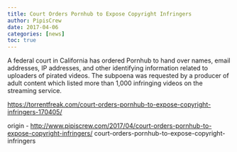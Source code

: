 ```yaml
---
title: Court Orders Pornhub to Expose Copyright Infringers
author: PipisCrew
date: 2017-04-06
categories: [news]
toc: true
---
```


A federal court in California has ordered Pornhub to hand over names, email addresses, IP addresses, and other identifying information related to uploaders of pirated videos. The subpoena was requested by a producer of adult content which listed more than 1,000 infringing videos on the streaming service.

https://torrentfreak.com/court-orders-pornhub-to-expose-copyright-infringers-170405/

origin - http://www.pipiscrew.com/2017/04/court-orders-pornhub-to-expose-copyright-infringers/ court-orders-pornhub-to-expose-copyright-infringers